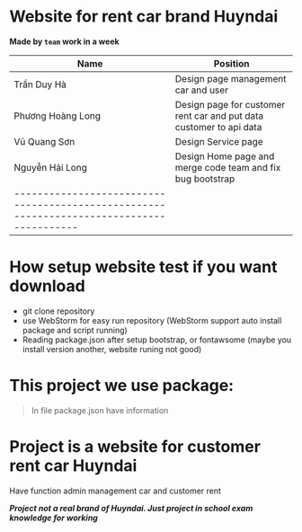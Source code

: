 # Website for rent car brand Huyndai
**Made by `team` work in a week**

|       Name        |                               Position                              |
|-------------------|---------------------------------------------------------------------|
| Trần Duy Hà       | Design page management car and user                                 |
| Phương Hoàng Long | Design page for customer rent car and put data customer to api data |
| Vũ Quang Sơn      | Design Service page                                                 |
| Nguyễn Hải Long   | Design Home page and merge code team and fix bug bootstrap          |
|-----------------------------------------------------------------------------------------|

# How setup website test if you want download
- git clone repository
- use WebStorm for easy run repository (WebStorm support auto install package and script running)
- Reading package.json after setup bootstrap, or fontawsome (maybe you install version another, website runing not good)

# This project we use package:
> In file package.json have information

# Project is a website for customer rent car Huyndai
Have function admin management car and customer rent 


***Project not a real brand of Huyndai. Just project in school exam knowledge for working***
